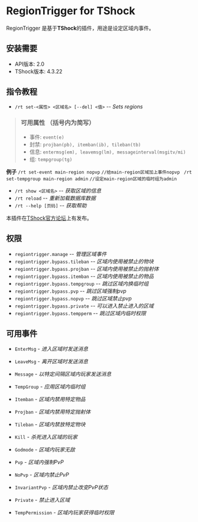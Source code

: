 # RegionTrigger for TShock

RegionTrigger 是基于**TShock**的插件，用途是设定区域内事件。

## 安装需要
- API版本: 2.0
- TShock版本: 4.3.22

## 指令教程
- `/rt set-<属性> <区域名> [--del] <值>` -- *Sets regions*
>  ### 可用属性 （括号内为简写）
>  - 事件: `event(e)`
>  - 封禁: `projban(pb), itemban(ib), tileban(tb)`
>  - 信息: `entermsg(em), leavemsg(lm), messageinterval(msgitv/mi)`
>  - 组: `tempgroup(tg)`

  **例子** `/rt set-event main-region nopvp` `//给main-region区域加上事件nopvp`
          ` /rt set-tempgroup main-region admin` `//设定main-region区域的临时组为admin`
  
- `/rt show <区域名>` -- *获取区域的信息*
- `/rt reload` -- *重新加载数据库数据*
- `/rt --help [页码]` -- *获取帮助*

本插件在[TShock官方论坛][tshockco]上有发布。

## 权限
- `regiontrigger.manage` -- *管理区域事件*
- `regiontrigger.bypass.tileban` -- *区域内使用被禁止的物块*
- `regiontrigger.bypass.projban` -- *区域内使用被禁止的抛射体*
- `regiontrigger.bypass.itemban` -- *区域内使用被禁止的物品*
- `regiontrigger.bypass.tempgroup` -- *跳过区域内换临时组*
- `regiontrigger.bypass.pvp` -- *跳过区域强制pvp*
- `regiontrigger.bypass.nopvp` -- *跳过区域禁止pvp*
- `regiontrigger.bypass.private` -- *可以进入禁止进入的区域*
- `regiontrigger.bypass.tempperm` -- *跳过区域内临时权限*

## 可用事件
- `EnterMsg` - *进入区域时发送消息*
- `LeaveMsg` - *离开区域时发送消息*
- `Message` - *以特定间隔区域内玩家发送消息*
- `TempGroup` - *应用区域内临时组*
- `Itemban` - *区域内禁用特定物品*
- `Projban` - *区域内禁用特定抛射体*
- `Tileban` - *区域内禁放特定物块*
- `Kill` - *杀死进入区域的玩家*
- `Godmode` - *区域内玩家无敌*
- `Pvp` - *区域内强制PvP*
- `NoPvp` - *区域内禁止PvP*
- `InvariantPvp` - *区域内禁止改变PvP状态*
- `Private` - *禁止进入区域*
- `TempPermission` - *区域内玩家获得临时权限*

   [tshockco]: <https://tshock.co/xf/index.php?resources/regiontrigger.157/>
